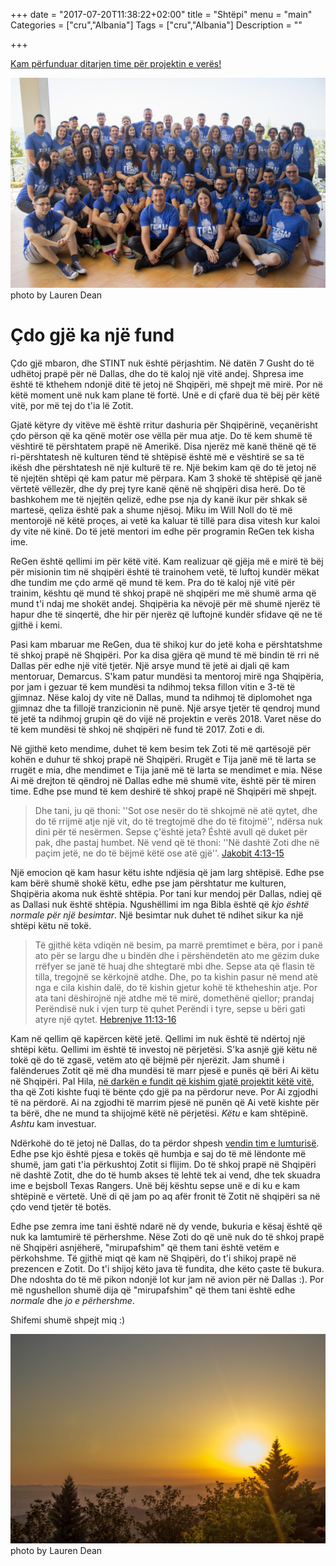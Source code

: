 +++
date = "2017-07-20T11:38:22+02:00"
title = "Shtëpi"
menu = "main"
Categories = ["cru","Albania"]
Tags = ["cru","Albania"]
Description = ""

+++

[Kam përfunduar ditarjen time për projektin e verës!](/albania/2017)

<div>
  <a href="/albania/2017">
    <img src="/images/2017/2017_07_retreat.jpg" alt="Grupi nga dajti">
  </a>
  <span class="attribution">photo by Lauren Dean</span>
</div>

# Çdo gjë ka një fund

Çdo gjë mbaron, dhe STINT nuk është përjashtim.  Në datën 7 Gusht do të udhëtoj prapë për në Dallas, dhe do të kaloj një vitë andej.  Shpresa ime është të kthehem ndonjë ditë të jetoj në Shqipëri, më shpejt më mirë.  Por në këtë moment unë nuk kam plane të fortë.  Unë e di çfarë dua të bëj për këtë vitë, por më tej do t'ia lë Zotit.

Gjatë këtyre dy vitëve më është rritur dashuria për Shqipërinë, veçanërisht çdo përson që ka qënë motër ose vëlla për mua atje.  Do të kem shumë të vështirë të përshtatem prapë në Amerikë.  Disa njerëz më kanë thënë që të ri-përshtatesh në kulturen tënd të shtëpisë është më e vështirë se sa të ikësh dhe përshtatesh në një kulturë të re.  Një bekim kam që do të jetoj në të njejtën shtëpi që kam patur më përpara.  Kam 3 shokë të shtëpisë që janë vërtetë vëllezër, dhe dy prej tyre kanë qënë në shqipëri disa herë.  Do të bashkohem me të njejtën qelizë, edhe pse nja dy kanë ikur për shkak së martesë, qeliza është pak a shume njësoj.  Miku im Will Noll do të më mentorojë në këtë proçes, ai vetë ka kaluar të tillë para disa vitesh kur kaloi dy vite në kinë.  Do të jetë mentori im edhe për programin ReGen tek kisha ime.

ReGen është qellimi im për këtë vitë.  Kam realizuar që gjëja më e mirë të bëj për misionin tim në shqipëri është të trainohem vetë, të luftoj kundër mëkat dhe tundim me çdo armë që mund të kem.  Pra do të kaloj një vitë për trainim, kështu që mund të shkoj prapë në shqipëri me më shumë arma që mund t'i ndaj me shokët andej.  Shqipëria ka nëvojë për më shumë njerëz të hapur dhe të sinqertë, dhe hir për njerëz që luftojnë kundër sfidave që ne të gjithë i kemi.

Pasi kam mbaruar me ReGen, dua të shikoj kur do jetë koha e përshtatshme të shkoj prapë në Shqipëri.  Por ka disa gjëra që mund të më bindin të rri në Dallas për edhe një vitë tjetër.  Një arsye mund të jetë ai djali që kam mentoruar, Demarcus.  S'kam patur mundësi ta mentoroj mirë nga Shqipëria, por jam i gezuar të kem mundësi ta ndihmoj teksa fillon vitin e 3-të të gjimnaz.  Nëse kaloj dy vite në Dallas, mund ta ndihmoj të diplomohet nga gjimnaz dhe ta fillojë tranzicionin në punë.  Një arsye tjetër të qendroj mund të jetë ta ndihmoj grupin që do vijë në projektin e verës 2018.  Varet nëse do të kem mundësi të shkoj në shqipëri në fund të 2017.  Zoti e di.

Në gjithë keto mendime, duhet të kem besim tek Zoti të më qartësojë për kohën e duhur të shkoj prapë në Shqipëri.  Rrugët e Tija janë më të larta se rrugët e mia, dhe mendimet e Tija janë më të larta se mendimet e mia.  Nëse Ai më drejton të qëndroj në Dallas edhe më shumë vite, është për të miren time.  Edhe pse mund të kem deshirë të shkoj prapë në Shqipëri më shpejt.

> Dhe tani, ju që thoni: ''Sot ose nesër do të shkojmë në atë qytet, 
> dhe do të rrijmë atje një vit, do të tregtojmë dhe do të fitojmë'',
> ndërsa nuk dini për të nesërmen. Sepse ç'është jeta? Éshtë avull që 
> duket për pak, dhe pastaj humbet. Në vend që të thoni: ''Në dashtë 
> Zoti dhe në paçim jetë, ne do të bëjmë këtë ose atë gjë''. 
> <span class="source"><a href="http://biblehub.com/alb/james/4.htm">Jakobit 4:13-15</a></span>

Një emocion që kam hasur këtu ishte ndjësia që jam larg shtëpisë.  Edhe pse kam bërë shumë shokë këtu, edhe pse jam përshtatur me kulturen,  Shqipëria akoma nuk është shtëpia.  Por tani kur mendoj për Dallas, ndiej që as Dallasi nuk është shtëpia.  Ngushëllimi im nga Bibla është që _kjo është normale për një besimtar_.  Një besimtar nuk duhet të ndihet sikur ka një shtëpi këtu në tokë.



> Të gjithë këta vdiqën në besim, pa marrë premtimet e bëra, por i panë 
> ato për se largu dhe u bindën dhe i përshëndetën ato me gëzim duke 
> rrëfyer se janë të huaj dhe shtegtarë mbi dhe. Sepse ata që flasin 
> të tilla, tregojnë se kërkojnë atdhe. Dhe, po ta kishin pasur në 
> mend atë nga e cila kishin dalë, do të kishin gjetur kohë të 
> ktheheshin atje. Por ata tani dëshirojnë një atdhe më të mirë, 
> domethënë qiellor; prandaj Perëndisë nuk i vjen turp të quhet Perëndi 
> i tyre, sepse u bëri gati atyre një qytet.
> <span class="source"><a href="http://biblehub.com/alb/hebrews/11.htm">Hebrenjve 11:13-16</a></span>

Kam në qellim që kapërcen këtë jetë.  Qellimi im nuk është të ndërtoj një shtëpi këtu.  Qellimi im është të investoj në përjetësi.  S'ka asnjë gjë këtu në tokë që do të zgasë, vetëm ato që bëjmë për njerëzit.  Jam shumë i falënderues Zotit që më dha mundësi të marr pjesë e punës që bëri Ai këtu në Shqipëri.  Pal Hila, [në darkën e fundit që kishim gjatë projektit këtë vitë](/albania/2017/#day-8), tha që Zoti kishte fuqi të bënte çdo gjë pa na përdorur neve.  Por Ai zgjodhi të na përdorë. Ai na zgjodhi të marrim pjesë në punën që Ai vetë kishte për ta bërë, dhe ne mund ta shijojmë këtë në përjetësi.  _Këtu_ e kam shtëpinë.  _Ashtu_ kam investuar.

Ndërkohë do të jetoj në Dallas, do ta përdor shpesh [vendin tim e lumturisë](/post/2016/05_my_happy_place).  Edhe pse kjo është pjesa e tokës që humbja e saj do të më lëndonte më shumë, jam gati t'ia përkushtoj Zotit si flijim.  Do të shkoj prapë në Shqipëri në dashtë Zotit, dhe do të humb akses të lehtë tek ai vend, dhe tek skuadra ime e bejsboll Texas Rangers.  Unë bëj kështu sepse unë e di ku e kam shtëpinë e vërtetë.  Unë di që jam po aq afër fronit të Zotit në shqipëri sa në çdo vend tjetër të botës.

Edhe pse zemra ime tani është ndarë në dy vende, bukuria e kësaj është që nuk ka lamtumirë të përhershme.  Nëse Zoti do që unë nuk do të shkoj prapë në Shqipëri asnjëherë, "mirupafshim" që them tani është vetëm e përkohshme.  Të gjithë miqt që kam në Shqipëri, do t'i shikoj prapë në prezencen e Zotit.  Do t'i shijoj këto java të fundita, dhe këto çaste të bukura.  Dhe ndoshta do të më pikon ndonjë lot kur jam në avion për në Dallas :).  Por më ngushellon shumë dija që "mirupafshim" që them tani është edhe _normale_ dhe _jo e përhershme_.

Shifemi shumë shpejt miq :)


<div>
  <img src="/images/2017/project/sunset.jpg" alt="Perendimi i Diellit">
  <span class="attribution">photo by Lauren Dean</span>
</div>
